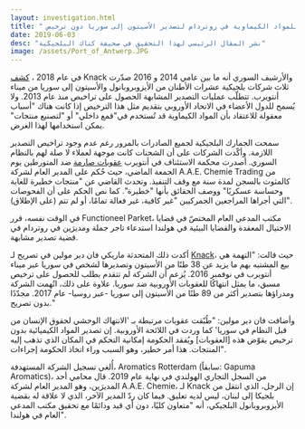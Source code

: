 ```yaml
---
layout: investigation.html
title: " مقاضاة تاجر للمواد الكيماوية في روتردام لتصدير الأسيتون إلى سوريا دون ترخيص"
date: 2019-06-03
desc: "نشر المقال الرئيسي لهذا التحقيق في صحيفة كناك البلجيكية"
image: /assets/Port_of_Antwerp.JPG
---
```


في عام 2018 ، [كشف](https://syrianarchive.org/en/investigations/belgium-isopropanol) Knack والأرشيف السوري أنه ما بين عامي 2014 و 2016 صدّرت ثلاث شركات بلجيكية عشرات الأطنان من الأيزوبروبانول والأسيتون إلى سوريا من ميناء أنتويرب. تتطلّب عمليات التصدير المشابهة الحصول على تراخيص منذ عام 2013. ولا يُسمح للدول الأعضاء في الاتحاد الأوروبي بتقديم مثل هذا الترخيص إذا كانت هناك "أسباب معقولة للاعتقاد بأن المواد الكيماوية قد تُستخدم في"قمع داخلي" أو "لتصنيع منتجات" يمكن استخدامها لهذا الغرض.

سمحت الجمارك البلجيكية لجميع الصادرات بالمرور رغم عدم وجود تراخيص التصدير اللازمة. وأكّدت الشركات على أن الشحنات كانت موجهة لعملاء لا صلة لهم بالنظام السوري. أصدرت محكمة الاستئناف في أنتويرب [عقوبات صارمة](https://www.knack.be/nieuws/belgie/bedrijven-ook-in-beroep-veroordeeld-voor-export-chemicalien-naar-syrie-zonder-vergunning/article-news-1612385.html) ضد المتورطين يوم الجمعة الماضي، حيث حُكم على المدير العام لشركة A.A.E. Chemie Trading  من كالمثوت بالسجن لمدة سنة مع وقف التنفيذ. وتحدث القاضي عن "منتجات خطيرة للغاية وحساسة عسكريًا" ووصف الحقائق بأنها "خطيرة". كما نص الحكم على أن الفحوصات التي أجراها المراجعين الجمركيين "غير كافية، غير فعالة تمامًا، أو لم تتم (على الإطلاق)".

في الوقت نفسه، قرر Functioneel Parket، مكتب المدعي العام المختصّ في قضايا الاحتيال المعقدة والقضايا البيئية في هولندا استدعاء تاجر جملة ومديرَين في روتردام في قضية تصدير مشابهة.

أكدت ذلك المتحدثة ماريكي فان دير مولين في تصريح لـ [Knack](https://www.knack.be/nieuws/belgie/de-zaak-isopropanol-ook-nederlands-parket-vervolgt-export-van-chemicalien-naar-syrie/article-normal-1613439.html?utm_medium=social_knack&utm_source=Twitter#Echobox=1592924120)، حيث قالت: "التهمة هي بيع المشتبه بهم ما يزيد عن 38 طنًا من الأسيتون وتصديرها لشخص في سوريا عبر ميناء أنتويرب في نوفمبر 2016. يُزعم أن الشركة لم تتقدم بطلب للحصول على ترخيص مسبق، ما يمثل انتهاكًا للعقوبات الأوروبية ضد سوريا. علاوة على ذلك، اتُهمت الشركة ومدراؤها بتصدير أكثر من 89 طنًا من الأسيتون إلى سوريا -عبر روسيا- عام 2017. مجدّدًا بدون تصريح."

وأضافت فان دير مولين: "طُبّقت عقوبات مرتبطة بـ 'الانتهاك الوحشي لحقوق الإنسان من قبل النظام في سوريا' كما وردت في اللائحة الأوروبية. إن تصدير المواد الكيميائية بدون ترخيص يقوّض هذه [العقوبات] ويُفقد الحكومة إمكانية التحكم في المكان الذي تذهب إليه المنتجات. هذا أمر خطير، وهو السبب وراء اتخاذ الحكومة إجراءات".

أُلغي تسجيل الشركة المستهدفة، Aromatics Rotterdam (سابقاً: Gapuma Aromatics)، من السجل التجاري الهولندي في نهاية عام 2019. قال محامي أحد المديرَين، وهو المدير العام لشركة A.A.E. Chemie،  لـ Knack إن الرجل، الذي انتقل من بلجيكا إلى لبنان، ليس لديه تعليق. فيما كان ردّ المدير الآخر، الذي لا علاقة له بقضية الأيزوبروبانول البلجيكي، أنه "متعاون كليًا، دون أي قيد ودائمًا مع تحقيق مكتب المدعي العام في هولندا".
